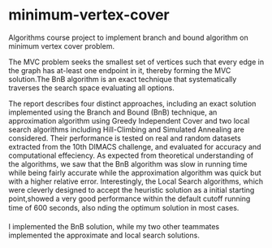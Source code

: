 # minimum-vertex-cover
Algorithms course project to implement branch and bound algorithm on minimum vertex cover problem. 

The MVC problem seeks the smallest set of vertices such that every edge in the graph has at-least one endpoint in it, thereby forming the MVC solution.The BnB algorithm is an exact technique that systematically traverses the search space evaluating all options.

The report describes four distinct approaches, including an exact solution implemented using the Branch and Bound (BnB) technique, an approximation algorithm using Greedy Independent Cover and two local search algorithms including Hill-Climbing and Simulated
Annealing are considered. Their performance is tested on real and random datasets extracted from the 10th DIMACS challenge, and evaluated for accuracy and computational effeciency. As expected from theoretical understanding of the algorithms, we saw that the BnB algorithm was slow in running time while being fairly accurate while the approximation algorithm was quick but with a higher relative error. Interestingly, the Local Search algorithms, which were cleverly designed to accept the heuristic solution as a initial starting point,showed a very good performance within the default cutoff running time of 600 seconds, also nding the optimum solution in most cases.

I implemented the BnB solution, while my two other teammates implemented the approximate and local search solutions.
